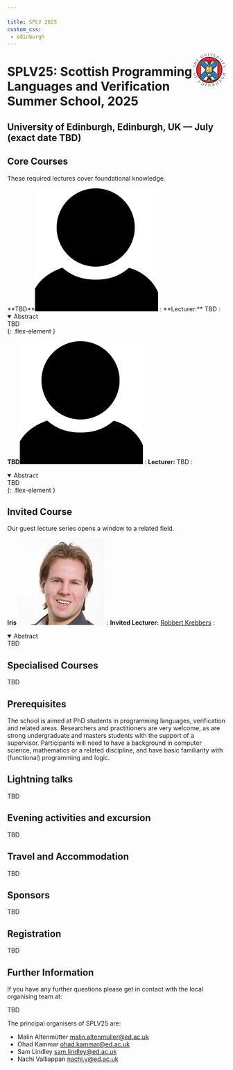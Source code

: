 ```yaml
---

title: SPLV 2025
custom_css:
 - edinburgh
---
```


<img src="assets/edinburgh_fullcolour.png" style="float:right; max-width:15%" alt="University of Edinburgh logo" />

# SPLV25: Scottish Programming Languages and Verification Summer School, 2025

## University of Edinburgh, Edinburgh, UK — July (exact date TBD)

## Core Courses

These required lectures cover foundational knowledge.

<div class="flex-container" markdown="1">
  **TBD**<img class="avatar" src="assets/placeholder.png" />
  : **Lecturer:** TBD
  : <details open>
    <summary>Abstract</summary>
    TBD
    </details>
  {: .flex-element }

  **TBD**<img class="avatar" src="assets/placeholder.png" />
  : **Lecturer:** TBD
  : <details open>
    <summary>Abstract</summary>
    TBD
    </details>
  {: .flex-element }
</div>


## Invited Course

Our guest lecture series opens a window to a related field.

**Iris** <img class="avatar" src="assets/robbert_krebbers.png" />
: **Invited Lecturer:** [Robbert Krebbers](https://robbertkrebbers.nl/)
: <details open>
    <summary>Abstract</summary>
    TBD
    </details>

## Specialised Courses

TBD

## Prerequisites

The school is aimed at PhD students in programming languages, verification and related areas.
Researchers and practitioners are very welcome, as are strong undergraduate and masters students with the support of a supervisor.
Participants will need to have a background in computer science, mathematics or a related discipline, and have basic familiarity with (functional) programming and logic.

## Lightning talks

TBD

## Evening activities and excursion

TBD

## Travel and Accommodation

TBD

## Sponsors

TBD

## Registration

TBD

## Further Information

If you have any further questions please get in contact with the local organising team at:

TBD

The principal organisers of SPLV25 are:

* Malin Altenmütter <malin.altenmuller@ed.ac.uk>
* Ohad Kammar <ohad.kammar@ed.ac.uk>
* Sam Lindley <sam.lindley@ed.ac.uk>
* Nachi Valliappan <nachi.v@ed.ac.uk>
